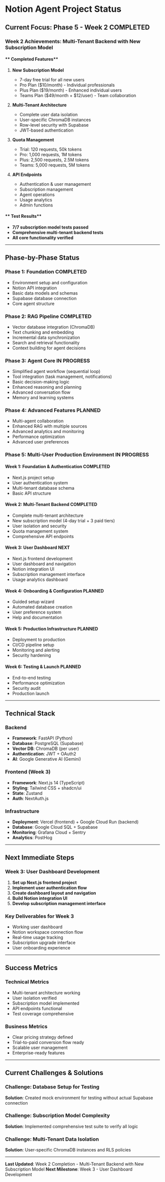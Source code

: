 #  **Notion Agent Project Status**

##  **Current Focus: Phase 5 - Week 2  COMPLETED**

### **Week 2 Achievements: Multi-Tenant Backend with New Subscription Model**

#### ** Completed Features**
1. **New Subscription Model**
   - 7-day free trial for all new users
   - Pro Plan ($10/month) - Individual professionals
   - Plus Plan ($19/month) - Enhanced individual users
   - Teams Plan ($49/month + $12/user) - Team collaboration

2. **Multi-Tenant Architecture**
   - Complete user data isolation
   - User-specific ChromaDB instances
   - Row-level security with Supabase
   - JWT-based authentication

3. **Quota Management**
   - Trial: 120 requests, 50k tokens
   - Pro: 1,000 requests, 1M tokens
   - Plus: 2,500 requests, 2.5M tokens
   - Teams: 5,000 requests, 5M tokens

4. **API Endpoints**
   - Authentication & user management
   - Subscription management
   - Agent operations
   - Usage analytics
   - Admin functions

#### ** Test Results**
- **7/7 subscription model tests passed**
- **Comprehensive multi-tenant backend tests**
- **All core functionality verified**

---

##  **Phase-by-Phase Status**

### **Phase 1: Foundation  COMPLETED**
-  Environment setup and configuration
-  Notion API integration
-  Basic data models and schemas
-  Supabase database connection
-  Core agent structure

### **Phase 2: RAG Pipeline  COMPLETED**
-  Vector database integration (ChromaDB)
-  Text chunking and embedding
-  Incremental data synchronization
-  Search and retrieval functionality
-  Context building for agent decisions

### **Phase 3: Agent Core  IN PROGRESS**
-  Simplified agent workflow (sequential loop)
-  Tool integration (task management, notifications)
-  Basic decision-making logic
-  Enhanced reasoning and planning
-  Advanced conversation flow
-  Memory and learning systems

### **Phase 4: Advanced Features  PLANNED**
-  Multi-agent collaboration
-  Enhanced RAG with multiple sources
-  Advanced analytics and monitoring
-  Performance optimization
-  Advanced user preferences

### **Phase 5: Multi-User Production Environment  IN PROGRESS**

#### **Week 1: Foundation & Authentication  COMPLETED**
-  Next.js project setup
-  User authentication system
-  Multi-tenant database schema
-  Basic API structure

#### **Week 2: Multi-Tenant Backend  COMPLETED**
-  Complete multi-tenant architecture
-  New subscription model (4-day trial + 3 paid tiers)
-  User isolation and security
-  Quota management system
-  Comprehensive API endpoints

#### **Week 3: User Dashboard  NEXT**
-  Next.js frontend development
-  User dashboard and navigation
-  Notion integration UI
-  Subscription management interface
-  Usage analytics dashboard

#### **Week 4: Onboarding & Configuration  PLANNED**
-  Guided setup wizard
-  Automated database creation
-  User preference system
-  Help and documentation

#### **Week 5: Production Infrastructure  PLANNED**
-  Deployment to production
-  CI/CD pipeline setup
-  Monitoring and alerting
-  Security hardening

#### **Week 6: Testing & Launch  PLANNED**
-  End-to-end testing
-  Performance optimization
-  Security audit
-  Production launch

---

##  **Technical Stack**

### **Backend**
- **Framework**: FastAPI (Python)
- **Database**: PostgreSQL (Supabase)
- **Vector DB**: ChromaDB (per user)
- **Authentication**: JWT + OAuth2
- **AI**: Google Generative AI (Gemini)

### **Frontend** (Week 3)
- **Framework**: Next.js 14 (TypeScript)
- **Styling**: Tailwind CSS + shadcn/ui
- **State**: Zustand
- **Auth**: NextAuth.js

### **Infrastructure**
- **Deployment**: Vercel (frontend) + Google Cloud Run (backend)
- **Database**: Google Cloud SQL + Supabase
- **Monitoring**: Grafana Cloud + Sentry
- **Analytics**: PostHog

---

##  **Next Immediate Steps**

### **Week 3: User Dashboard Development**
1. **Set up Next.js frontend project**
2. **Implement user authentication flow**
3. **Create dashboard layout and navigation**
4. **Build Notion integration UI**
5. **Develop subscription management interface**

### **Key Deliverables for Week 3**
-  Working user dashboard
-  Notion workspace connection flow
-  Real-time usage tracking
-  Subscription upgrade interface
-  User onboarding experience

---

##  **Success Metrics**

### **Technical Metrics**
-  Multi-tenant architecture working
-  User isolation verified
-  Subscription model implemented
-  API endpoints functional
-  Test coverage comprehensive

### **Business Metrics**
-  Clear pricing strategy defined
-  Trial-to-paid conversion flow ready
-  Scalable user management
-  Enterprise-ready features

---

##  **Current Challenges & Solutions**

### **Challenge**: Database Setup for Testing
**Solution**: Created mock environment for testing without actual Supabase connection

### **Challenge**: Subscription Model Complexity
**Solution**: Implemented comprehensive test suite to verify all logic

### **Challenge**: Multi-Tenant Data Isolation
**Solution**: User-specific ChromaDB instances and RLS policies

---

**Last Updated**: Week 2 Completion - Multi-Tenant Backend with New Subscription Model
**Next Milestone**: Week 3 - User Dashboard Development 